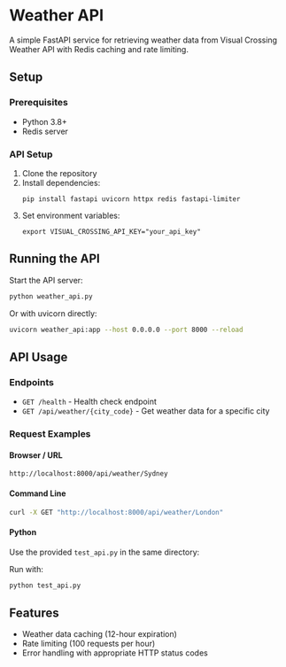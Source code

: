 # Weather API

A simple FastAPI service for retrieving weather data from Visual Crossing Weather API with Redis caching and rate limiting.

## Setup

### Prerequisites

- Python 3.8+
- Redis server

### API Setup

1. Clone the repository
2. Install dependencies:
   ```
   pip install fastapi uvicorn httpx redis fastapi-limiter
   ```
3. Set environment variables:
   ```
   export VISUAL_CROSSING_API_KEY="your_api_key"
   ```

## Running the API

Start the API server:

```bash
python weather_api.py
```

Or with uvicorn directly:

```bash
uvicorn weather_api:app --host 0.0.0.0 --port 8000 --reload
```

## API Usage

### Endpoints

- `GET /health` - Health check endpoint
- `GET /api/weather/{city_code}` - Get weather data for a specific city

### Request Examples

#### Browser / URL

```
http://localhost:8000/api/weather/Sydney
```

#### Command Line

```bash
curl -X GET "http://localhost:8000/api/weather/London"
```

#### Python

Use the provided `test_api.py` in the same directory:

Run with:
```bash
python test_api.py
```

## Features

- Weather data caching (12-hour expiration)
- Rate limiting (100 requests per hour)
- Error handling with appropriate HTTP status codes